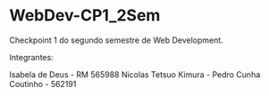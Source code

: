 # WebDev-CP1_2Sem
Checkpoint 1 do segundo semestre de Web Development.

Integrantes:

Isabela de Deus - RM 565988
Nicolas Tetsuo Kimura - 
Pedro Cunha Coutinho - 562191